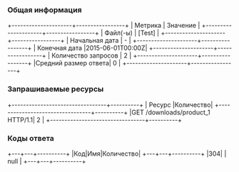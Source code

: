 ### Общая информация
+---------------------+-----------------+
|       Метрика       |    Значение     |
+---------------------+-----------------+
|      Файл(-ы)       |     [Test]      |
+---------------------+-----------------+
|   Начальная дата    |        -        |
+---------------------+-----------------+
|    Конечная дата    |2015-06-01T00:00Z|
+---------------------+-----------------+
| Количество запросов |        2        |
+---------------------+-----------------+
|Средний размер ответа|        0        |
+---------------------+-----------------+

### Запрашиваемые ресурсы
+---------------------------------+----------+
|             Ресурс              |Количество|
+---------------------------------+----------+
|GET /downloads/product_1 HTTP/1.1|    2     |
+---------------------------------+----------+

### Коды ответа
+---+---+----------+
|Код|Имя|Количество|
+---+---+----------+
|304|   |   null   |
+---+---+----------+

